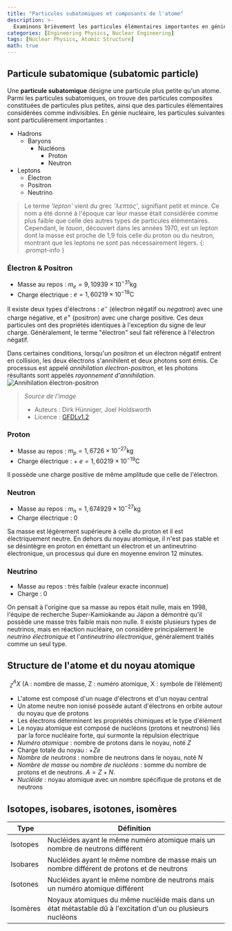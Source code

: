 ```yaml
---
title: "Particules subatomiques et composants de l'atome"
description: >-
  Examinons brièvement les particules élémentaires importantes en génie nucléaire, telles que les électrons, les protons, les neutrons, les photons et les neutrinos, et explorons la structure des atomes et des noyaux atomiques.
categories: [Engineering Physics, Nuclear Engineering]
tags: [Nuclear Physics, Atomic Structure]
math: true
---
```


## Particule subatomique (subatomic particle)
Une **particule subatomique** désigne une particule plus petite qu'un atome. Parmi les particules subatomiques, on trouve des particules composites constituées de particules plus petites, ainsi que des particules élémentaires considérées comme indivisibles.
En génie nucléaire, les particules suivantes sont particulièrement importantes :

- Hadrons
  - Baryons
    - Nucléons
      - Proton
      - Neutron
- Leptons
  - Électron
  - Positron
  - Neutrino

> Le terme *'lepton'* vient du grec *'λεπτός'*, signifiant petit et mince. Ce nom a été donné à l'époque car leur masse était considérée comme plus faible que celle des autres types de particules élémentaires. Cependant, le *tauon*, découvert dans les années 1970, est un lepton dont la masse est proche de 1,9 fois celle du proton ou du neutron, montrant que les leptons ne sont pas nécessairement légers.
{: .prompt-info }

### Électron & Positron
- Masse au repos : $m_e = 9,10939 \times 10^{-31} \text{kg}$
- Charge électrique : $e = 1,60219 \times 10^{-19} \text{C}$

Il existe deux types d'électrons : $e^-$ (électron négatif ou *negatron*) avec une charge négative, et $e^+$ (positron) avec une charge positive. Ces deux particules ont des propriétés identiques à l'exception du signe de leur charge. Généralement, le terme "électron" seul fait référence à l'électron négatif.

Dans certaines conditions, lorsqu'un positron et un électron négatif entrent en collision, les deux électrons s'annihilent et deux photons sont émis. Ce processus est appelé *annihilation électron-positron*, et les photons résultants sont appelés *rayonnement d'annihilation*.  
![Annihilation électron-positron](https://upload.wikimedia.org/wikipedia/commons/0/0a/ElectronPositronAnnihilation.svg)
> *Source de l'image*
> - Auteurs : Dirk Hünniger, Joel Holdsworth
> - Licence : [GFDLv1.2](https://www.gnu.org/licenses/old-licenses/fdl-1.2.html)

### Proton
- Masse au repos : $m_p = 1,6726 \times 10^{-27} \text{kg}$
- Charge électrique : + $e = 1,60219 \times 10^{-19} \text{C}$

Il possède une charge positive de même amplitude que celle de l'électron.

### Neutron
- Masse au repos : $m_n = 1,674929 \times 10^{-27} \text{kg}$
- Charge électrique : $0$ 

Sa masse est légèrement supérieure à celle du proton et il est électriquement neutre. En dehors du noyau atomique, il n'est pas stable et se désintègre en proton en émettant un électron et un antineutrino électronique, un processus qui dure en moyenne environ 12 minutes.

### Neutrino
- Masse au repos : très faible (valeur exacte inconnue)
- Charge : $0$

On pensait à l'origine que sa masse au repos était nulle, mais en 1998, l'équipe de recherche Super-Kamiokande au Japon a démontré qu'il possède une masse très faible mais non nulle. Il existe plusieurs types de neutrinos, mais en réaction nucléaire, on considère principalement le *neutrino électronique* et l'*antineutrino électronique*, généralement traités comme un seul type.

## Structure de l'atome et du noyau atomique

$$ ^A_Z X \ (\text{A : nombre de masse, Z : numéro atomique, X : symbole de l'élément})$$

- L'atome est composé d'un nuage d'électrons et d'un noyau central
- Un atome neutre non ionisé possède autant d'électrons en orbite autour du noyau que de protons
- Les électrons déterminent les propriétés chimiques et le type d'élément
- Le noyau atomique est composé de nucléons (protons et neutrons) liés par la force nucléaire forte, qui surmonte la répulsion électrique
- *Numéro atomique* : nombre de protons dans le noyau, noté $Z$
- Charge totale du noyau : +$Ze$
- *Nombre de neutrons* : nombre de neutrons dans le noyau, noté $N$
- *Nombre de masse* ou *nombre de nucléons* : somme du nombre de protons et de neutrons. $A=Z+N.$
- *Nucléide* : noyau atomique avec un nombre spécifique de protons et de neutrons

## Isotopes, isobares, isotones, isomères

| Type | Définition |
| --- | --- |
| Isotopes | Nucléides ayant le même numéro atomique mais un nombre de neutrons différent |
| Isobares | Nucléides ayant le même nombre de masse mais un nombre différent de protons et de neutrons |
| Isotones | Nucléides ayant le même nombre de neutrons mais un numéro atomique différent |
| Isomères | Noyaux atomiques du même nucléide mais dans un état métastable dû à l'excitation d'un ou plusieurs nucléons |
